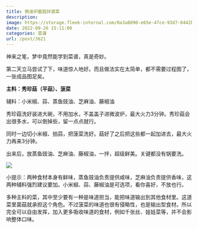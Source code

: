 ```yaml
---
title: 微波炉菌菇拌菠菜
description: 
image: https://storage.fleek-internal.com/0a3a8890-e65e-47ce-93d7-0442b9209d38-bucket/blog/posts/2022-09/IMG_20220925_184948.jpg
date: 2022-09-26 15:11:00
categories: 菜谱
url: /post/3621
---
```


神来之笔，梦中竟然能学到菜谱，真是奇妙。

第二天立马尝试了下，味道惊人地好。而且做法实在太简单，都不需要过程图了，一张成品图足矣。

**主料：秀珍菇（平菇）、菠菜**

辅料：小米椒、蒜、蒸鱼豉油、芝麻油、藤椒油

秀珍菇洗好装进大碗，不用加水，不盖盖子进微波炉，最大火力3分钟。秀珍菇会出很多水，可以倒掉些，留一点点就行。

同时一边切小米椒、拍蒜，把菠菜洗好。菇好了之后把这些都一起加进去，最大火力再来3分钟。

出来后，放蒸鱼豉油、芝麻油、藤椒油，一拌，超级鲜美。关键都没有锅要洗。

![](https://storage.fleek-internal.com/0a3a8890-e65e-47ce-93d7-0442b9209d38-bucket/blog/posts/2022-09/IMG_20220925_184948.jpg)

小提示：两种食材本身有鲜味，蒸鱼豉油负责提供咸味，芝麻油负责提供香味，这两种辅料强烈建议要加。小米椒、蒜、藤椒油是可选项，看你喜好，不放也行。

多种主料的菜，其中至少要有一种是味道担当，能把味道输出到其他食材里。这道菜里菌菇就承担这个角色。不过菠菜的味道也很有侵略性，也是输出型食材。所以完全可以自由发挥，加入更多吸收味道的食材，例如千张丝、娃娃菜等，并不会影响整体口味。
